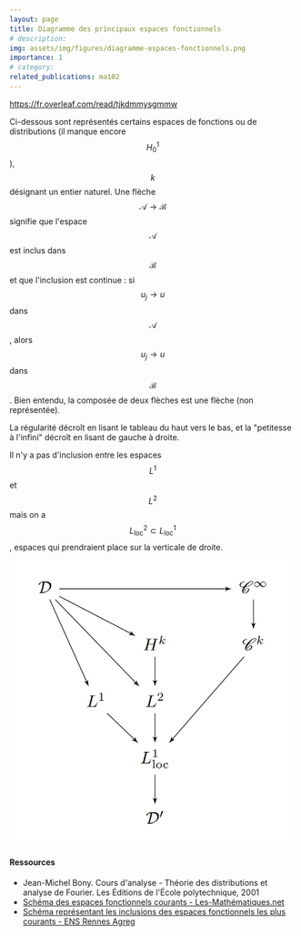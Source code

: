 ```yaml
---
layout: page
title: Diagramme des principaux espaces fonctionnels 
# description: 
img: assets/img/figures/diagramme-espaces-fonctionnels.png
importance: 1
# category: 
related_publications: ma102
---
```


https://fr.overleaf.com/read/tjkdmmysgmmw

Ci-dessous sont représentés certains espaces de fonctions ou de distributions (il manque encore $$H^1_0$$), $$k$$ désignant un entier naturel. Une flèche $$\mathcal{A} \to \mathcal{B}$$ signifie que l'espace $$\mathcal{A}$$ est inclus dans $$\mathcal{B}$$ et que l'inclusion est continue : si $$u_j \to u$$ dans $$\mathcal{A}$$, alors $$u_j \to u$$ dans $$\mathcal{B}$$. Bien entendu, la composée de deux flèches est une flèche (non représentée).

La régularité décroît en lisant le tableau du haut vers le bas, et la "petitesse à l'infini" décroît en lisant de gauche à droite. 

Il n'y a pas d'inclusion entre les espaces $$L^1$$ et $$L^2$$ mais on a $$L_{\mathrm{loc}}^2 \subset L_{\mathrm{loc}}^1$$, espaces qui prendraient place sur la verticale de droite.

<center>
    <img src="/assets/img/figures/diagramme-espaces-fonctionnels.png" height="500">
</center>

<h4>Ressources</h4>
 <ul>
  <li>Jean-Michel Bony. Cours d'analyse - Théorie des distributions et analyse de Fourier. Les Éditions de l'École polytechnique, 2001</li>
  <li><a href="https://les-mathematiques.net/vanilla/index.php?p=discussion/2088544#Comment_2088544" target="_blank">Schéma des espaces fonctionnels courants - Les-Mathématiques.net</a></li>
  <li><a href="https://minerve.ens-rennes.fr/images/Distribs.png" target="_blank">Schéma représentant les inclusions des espaces fonctionnels les plus courants - ENS Rennes Agreg</a></li>
</ul> 
